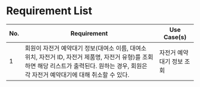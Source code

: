 # Requirement List

| **No.** | **Requirement** | **Use Case(s)** |
| --- | --- | --- |
| 1 | 회원이 자전거 예약대기 정보(대여소 이름, 대여소 위치, 자전거 ID, 자전거 제품명, 자전거 유형)를 조회하면 해당 리스트가 출력된다. 원하는 경우, 회원은 각 자전거 예약대기에 대해 취소할 수 있다. | 자전거 예약대기 정보 조회 |